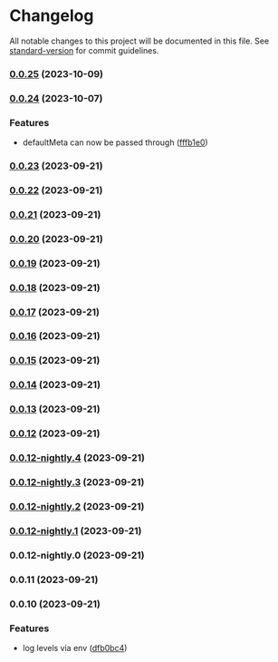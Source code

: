 # Changelog

All notable changes to this project will be documented in this file. See [standard-version](https://github.com/conventional-changelog/standard-version) for commit guidelines.

### [0.0.25](https://github.com/ImLunaHey/logger/compare/v0.0.24...v0.0.25) (2023-10-09)

### [0.0.24](https://github.com/ImLunaHey/logger/compare/v0.0.23...v0.0.24) (2023-10-07)


### Features

* defaultMeta can now be passed through ([fffb1e0](https://github.com/ImLunaHey/logger/commit/fffb1e04c850ec83caee8cc358b2ed366cb4e92a))

### [0.0.23](https://github.com/ImLunaHey/logger/compare/v0.0.22...v0.0.23) (2023-09-21)

### [0.0.22](https://github.com/ImLunaHey/logger/compare/v0.0.21...v0.0.22) (2023-09-21)

### [0.0.21](https://github.com/ImLunaHey/logger/compare/v0.0.20...v0.0.21) (2023-09-21)

### [0.0.20](https://github.com/ImLunaHey/logger/compare/v0.0.19...v0.0.20) (2023-09-21)

### [0.0.19](https://github.com/ImLunaHey/logger/compare/v0.0.18...v0.0.19) (2023-09-21)

### [0.0.18](https://github.com/ImLunaHey/logger/compare/v0.0.17...v0.0.18) (2023-09-21)

### [0.0.17](https://github.com/ImLunaHey/logger/compare/v0.0.16...v0.0.17) (2023-09-21)

### [0.0.16](https://github.com/ImLunaHey/logger/compare/v0.0.15...v0.0.16) (2023-09-21)

### [0.0.15](https://github.com/ImLunaHey/logger/compare/v0.0.14...v0.0.15) (2023-09-21)

### [0.0.14](https://github.com/ImLunaHey/logger/compare/v0.0.13...v0.0.14) (2023-09-21)

### [0.0.13](https://github.com/ImLunaHey/logger/compare/v0.0.12...v0.0.13) (2023-09-21)

### [0.0.12](https://github.com/ImLunaHey/logger/compare/v0.0.12-nightly.4...v0.0.12) (2023-09-21)

### [0.0.12-nightly.4](https://github.com/ImLunaHey/logger/compare/v0.0.12-nightly.3...v0.0.12-nightly.4) (2023-09-21)

### [0.0.12-nightly.3](https://github.com/ImLunaHey/logger/compare/v0.0.12-nightly.2...v0.0.12-nightly.3) (2023-09-21)

### [0.0.12-nightly.2](https://github.com/ImLunaHey/logger/compare/v0.0.12-nightly.1...v0.0.12-nightly.2) (2023-09-21)

### [0.0.12-nightly.1](https://github.com/ImLunaHey/logger/compare/v0.0.12-nightly.0...v0.0.12-nightly.1) (2023-09-21)

### 0.0.12-nightly.0 (2023-09-21)

### 0.0.11 (2023-09-21)

### 0.0.10 (2023-09-21)


### Features

* log levels via env ([dfb0bc4](https://github.com/ImLunaHey/logger/commit/dfb0bc4bf16fb27debe57c976e49104e6da59261))
